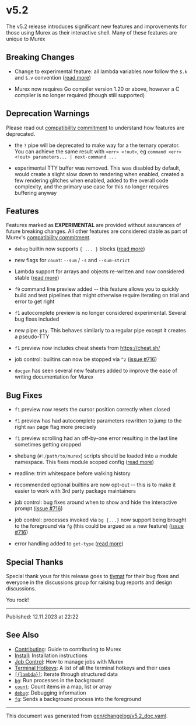 # v5.2

The v5.2 release introduces significant new features and improvements for those using Murex as their interactive shell. Many of these features are unique to Murex

## Breaking Changes

* Change to experimental feature: all lambda variables now follow the `$.k` and `$.v` convention ([read more](https://murex.rocks/parser/lambda.html))

* Murex now requires Go compiler version 1.20 or above, however a C compiler is no longer required (though still supported)

## Deprecation Warnings

Please read out [compatibility commitment](https://murex.rocks/compatibility.html) to understand how features are deprecated.

* the `?` pipe will be deprecated to make way for a the ternary operator. You can achieve the same result with `<err> <!out>`, eg `command <err> <!out> parameters... | next-command ...`
  
* experimental TTY buffer was removed. This was disabled by default, would create a slight slow down to rendering when enabled, created a few rendering glitches when enabled, added to the overall code complexity, and the primary use case for this no longer requires buffering anyway

## Features

Features marked as **EXPERIMENTAL** are provided without assurances of future breaking changes. All other features are considered stable as part of Murex's [compatibility commitment](https://murex.rocks/compatibility.html).

* `debug` builtin now supports `{ ... }` blocks ([read more](https://murex.rocks/commands/debug.html))

* new flags for `count`: `--sum` / `-s` and `--sum-strict`

* Lambda support for arrays and objects re-written and now considered stable ([read more](https://murex.rocks/parser/lambda.html))

* `f9` command line preview added -- this feature allows you to quickly build and test pipelines that might otherwise require iterating on trial and error to get right

* `f1` autocomplete preview is no longer considered experimental. Several bug fixes included

* new pipe: `pty`. This behaves similarly to a regular pipe except it creates a pseudo-TTY

* `f1` preview now includes cheat sheets from https://cheat.sh/

* job control: builtins can now be stopped via `^z` ([issue #716](https://github.com/lmorg/murex/issues/716))

* `docgen` has seen several new features added to improve the ease of writing documentation for Murex

## Bug Fixes

* `f1` preview now resets the cursor position correctly when closed

* `f1` preview has had autocomplete parameters rewritten to jump to the right `man` page flag more precisely

* `f1` preview scrolling had an off-by-one error resulting in the last line sometimes getting cropped

* shebang (`#!/path/to/murex`) scripts should be loaded into a module namespace. This fixes module scoped config ([read more](https://github.com/lmorg/murex/discussions/756))

* readline: trim whitespace before walking history
  
* recommended optional builtins are now opt-out -- this is to make it easier to work with 3rd party package maintainers

* job control: bug fixes around when to show and hide the interactive prompt ([issue #716](https://github.com/lmorg/murex/issues/716))

* job control: processes invoked via `bg {...}` now support being brought to the foreground via `fg` (this could be argued as a new feature) ([issue #716](https://github.com/lmorg/murex/issues/716))

* error handling added to `get-type` ([read more](https://murex.rocks/commands/get-type.html))
  
## Special Thanks

Special thank yous for this release goes to [tiymat](https://github.com/tiymat) for their bug fixes and everyone in the discussions group for raising bug reports and design discussions.

You rock!

<hr>

Published: 12.11.2023 at 22:22

## See Also

* [Contributing](../Murex/CONTRIBUTING.md):
  Guide to contributing to Murex
* [Install](../Murex/INSTALL.md):
  Installation instructions
* [Job Control](../user-guide/job-control.md):
  How to manage jobs with Murex
* [Terminal Hotkeys](../user-guide/terminal-keys.md):
  A list of all the terminal hotkeys and their uses
* [`[{lambda}]`](../parser/lambda.md):
  Iterate through structured data
* [`bg`](../commands/bg.md):
  Run processes in the background
* [`count`](../commands/count.md):
  Count items in a map, list or array
* [`debug`](../commands/debug.md):
  Debugging information
* [`fg`](../commands/fg.md):
  Sends a background process into the foreground

<hr/>

This document was generated from [gen/changelog/v5.2_doc.yaml](https://github.com/lmorg/murex/blob/master/gen/changelog/v5.2_doc.yaml).